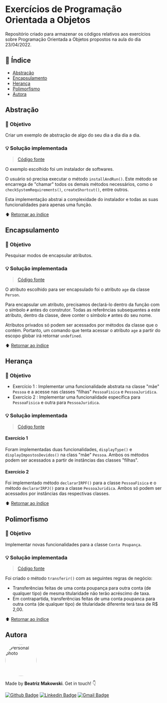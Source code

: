 # Exercícios de Programação Orientada a Objetos

Repositório criado para armazenar os códigos relativos aos exercícios sobre Programação Orientada a Objetos propostos na aula do dia 23/04/2022.

## :open_book: Índice
* [Abstração](#abstração)
* [Encapsulamento](#encapsulamento)
* [Herança](#herança)
* [Polimorfismo](#polimorfismo)
* [Autora](#autora)

## Abstração

### :dart: Objetivo
Criar um exemplo de abstração de algo do seu dia a dia dia a dia.

### :bulb: Solução implementada

> [Código fonte](https://github.com/beatrizmakowski/Luiza-Code-4ed/blob/main/POO/abstracao.js)

O exemplo escolhido foi um instalador de softwares.

O usuário só precisa executar o método ``installAndRun()``. Este método se encarrega de "chamar" todos os demais métodos necessários, como o ``checkSystemRequirements()``, ``createShortcut()``, entre outros.

Esta implementação abstrai a complexidade do instalador e todas as suas funcionalidades para apenas uma função.

:arrow_up: [Retornar ao índice](#open_book-índice)

## Encapsulamento
### :dart: Objetivo
Pesquisar modos de encapsular atributos.
### :bulb: Solução implementada

> [Código fonte](https://github.com/beatrizmakowski/Luiza-Code-4ed/blob/main/POO/encapsulamento.js)

O atributo escolhido para ser encapsulado foi o atributo ``age`` da classe ``Person``.

Para encapsular um atributo, precisamos declará-lo dentro da função com o símbolo ``#`` antes do construtor. Todas as referências subsequentes a este atributo, dentro da classe, deve conter o símbolo ``#`` antes do seu nome. 

Atributos privados só podem ser acessados por métodos da classe que o contém. Portanto, um comando que tenta acessar o atributo ``age`` a partir do escopo globar irá retornar ``undefined``.

:arrow_up: [Retornar ao índice](#open_book-índice)

## Herança
### :dart: Objetivo
* Exercício 1 : Implementar uma funcionalidade abstrata na classe "mãe" ``Pessoa`` e a acesse nas classes "filhas" ``PessoaFisica`` e ``PessoaJuridica``.
* Exercício 2 : Implementar uma funcionalidade específica para ``PessoaFisica`` e outra para ``PessoaJuridica``. 

### :bulb: Solução implementada

> [Código fonte](https://github.com/beatrizmakowski/Luiza-Code-4ed/blob/main/POO/heranca.js)

#### Exercício 1
Foram implementadas duas funcionalidades, ``displayType()`` e ``displayImpostosDevidos()`` na class "mãe" ``Pessoa``. Ambos os métodos podem ser acessados a partir de instâncias das classes "filhas".
#### Exercício 2
Foi implementado método ``declararIRPF()`` para a classe ``PessoaFisica`` e o método ``declararIRPJ()`` para a classe ``PessoaJuridica``. Ambos só podem ser acessados por instâncias das respectivas classes.

:arrow_up: [Retornar ao índice](#open_book-índice)

## Polimorfismo
### :dart: Objetivo
Implementar novas funcionalidades para a classe ``Conta Poupança``.
### :bulb: Solução implementada

> [Código fonte](https://github.com/beatrizmakowski/Luiza-Code-4ed/blob/main/POO/polimorfismo.js)

Foi criado o método ``transferir()`` com as seguintes regras de negócio:
* Transferências feitas de uma conta poupança para outra conta (de qualquer tipo) de mesma titularidade não terão acréscimo de taxa.
* Em contrapartida, transferências feitas de uma conta poupanca para outra conta (de qualquer tipo) de titularidade diferente terá taxa de R$ 2,00.

:arrow_up: [Retornar ao índice](#open_book-índice)

## Autora

<a href="https://github.com/beatrizmakowski"> <img style="border-radius: 50%" src="https://avatars.githubusercontent.com/u/86008015?v=4" width="100px;" alt="Personal photo"/> </a>

Made by **Beatriz Makowski**. Get in touch! 👇

[![Github Badge](https://img.shields.io/badge/-GitHub-black?style=flat-square&logo=Github&logoColor=white&link=https://github.com/beatrizmakowski)](https://github.com/beatrizmakowski)  [![Linkedin Badge](https://img.shields.io/badge/-LinkedIn-blue?style=flat-square&logo=Linkedin&logoColor=white&link=https://www.linkedin.com/in/beatriz-makowski/)](https://www.linkedin.com/in/beatriz-makowski/)  [![Gmail Badge](https://img.shields.io/badge/-Gmail-c14438?style=flat-square&logo=Gmail&logoColor=white&link=mailto:bemakow@gmail.com)](mailto:bemakow@gmail.com)
